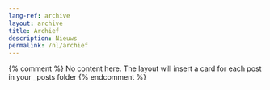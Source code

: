 ```yaml
---
lang-ref: archive
layout: archive
title: Archief
description: Nieuws
permalink: /nl/archief
---
```

{% comment %}
  No content here. The layout will insert a card for each post in your _posts folder
{% endcomment %}
